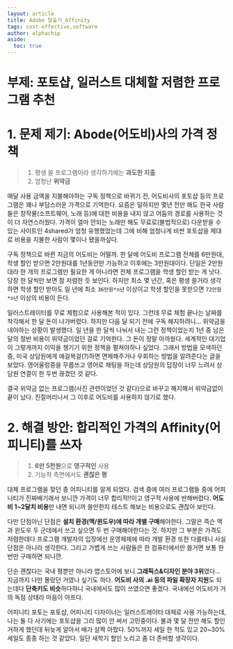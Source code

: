 ```yaml
---
layout: article
title: Adobe 탈출기_Affinity
tags: cost-effective,software
author: alphachip
aside:
  toc: true
---
```


# 부제: 포토샵, 일러스트 대체할 저렴한 프로그램 추천

# 1. 문제 제기: Abode(어도비)사의 가격 정책

>1. 평생 쓸 프로그램이라 생각하기에는 **과도한 지출**
>1. 엄청난 **위약금**
 
매달 사용 금액을 지불해야하는 구독 정책으로 바뀌기 전, 어도비사의 포토샵 등의 프로그램은 꽤나 부담스러운 가격으로 기억한다.
요즘은 덜하지만 몇년 전만 해도 한국 사람들은 창작물(소프트웨어, 노래 등)에 대한 비용을 내지 않고 어둠의 경로를 사용하는 것이 더 자연스러웠다.
가격이 얼마 안되는 노래만 해도 무료로(불법적으로) 다운받을 수 있는 사이트인 4shared가 엄청 유행했었는데
그에 비해 엄청나게 비싼 포토샵을 제대로 비용을 지불한 사람이 몇이나 됐을까싶다.

구독 정책으로 바뀐 지금의 어도비는 어떨까.
한 달에 어도비 프로그램 전체를 6만원대, 학생 할인 받으면 2만원대를 1년동안만 가능하고 이후에는 3만원대이다.
단일은 2만원대라 한 개의 프로그램만 필요한 게 아니라면 전체 프로그램을 학생 할인 받는 게 낫다.
당장 한 달씩만 보면 참 저렴한 듯 보인다.
하지만 최소 몇 년간, 혹은 평생 쓸거라 생각하면 학생 할인 받아도 일 년에 최소 `36만원*n년` 이상이고 학생 할인을 못받으면 `72만원*n년` 이상의 비용이 든다.

일러스트레이터를 무료 체험으로 사용해본 적이 있다.
그런데 무료 체험 끝나는 날짜를 착각해서 한 달 돈이 나가버렸다.
하지만 다음 달 되기 전에 구독 해지하려니... 위약금을 내야하는 상황이 발생했다.
일 년을 한 달씩 나눠서 내는 그런 정책이었는지 1년 중 남은 달의 절반 비용이 위약금이었던 걸로 기억한다.
그 돈이 정말 아까웠다. 세계적인 대기업이 그렇게까지 이익을 챙기기 위한 정책을 펼쳐야하나 싶었다.
그래서 방법을 모색하던 중, 미국 상담원에게 애걸복걸(?)하면 면제해주거나 우회하는 방법을 알려준다는 글을 보았다.
영어울렁증을 무릅쓰고 영어로 채팅을 하는데 상담원의 답장이 너무 느려서 상담원 연결이 한 두번 끊겼던 것 같다.

결국 위약금 없는 프로그램(사진 관련이었던 것 같다)으로 바꾸고 해지해서 위약금없이 끝이 났다.
진절머리나서 그 이후로 어도비를 사용하지 않기로 했다.

# 2. 해결 방안: 합리적인 가격의 Affinity(어피니티)를 쓰자

>1. **6만 5천원**으로 **영구적인** 사용
>1. 기능적 측면에서도 **괜찮은 평**
  
대체 프로그램을 찾던 중 어피니티를 알게 되었다. 검색 중에 여러 프로그램들 중에 어피니티가 진짜배기래서 보니깐 가격이 너무 합리적!!이고 영구적 사용에 반해버렸다.
**어도비 1~2달치 비용**만 내면 되니까 쓸만한지 테스트 해보는 비용으로도 괜찮아 보인다.

다만 단점아닌 단점은 **설치 환경(맥/윈도우)에 따라 개별 구매**해야한다. 그말은 즉슨 맥과 윈도우 두 군데에서 쓰고 싶으면 두 번 구매해야한다는 것.
하지만 그 부분은 가격도 저렴한데다 프로그램 개발자의 입장에선 운영체제에 따라 개발 환경 또한 다를테니 사실 단점은 아니라 생각한다.
그리고 가볍게 쓰는 사람들은 한 컴퓨터에서만 쓸거면 보통 한 번만 구매하면 되니깐.

단순 괜찮다는 국내 평뿐만 아니라 앱스토어에 보니 **그래픽스&디자인 분야 3위**였다... 지금까지 나만 몰랐던 거였나 싶기도 하다.
**어도비 사의 .ai 등의 파일 확장자 지원**도 되는데다 **단축키도 비슷**하다하니 국내에서도 많이 쓰였으면 좋겠다.
국내에선 어도비가 거의 독점 상태라 마음이 아프다.

어피니티 포토는 포토샵, 어피니티 디자이너는 일러스트레이터 대체로 사용 가능하는데, 나는 둘 다 사기에는 포토샵을 그리 많이 안 써서 고민중이다.
불과 몇 달 전만 해도 할인 거하게 했던데 뒤늦게 알아서 배가 살짝 아팠다. 50%까지 세일 한 적도 있고 20~30% 세일도 종종 하는 것 같았다.
일단 새학기 할인 노리고 좀 더 존버할 생각이다.

